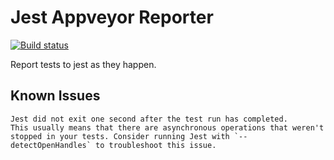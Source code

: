# Jest Appveyor Reporter

[![Build status](https://ci.appveyor.com/api/projects/status/5m5wjnxqhf3yxxon?svg=true)](https://ci.appveyor.com/project/mark-borcherding/jest-appveyor)


Report tests to jest as they happen.

## Known Issues

    Jest did not exit one second after the test run has completed.
    This usually means that there are asynchronous operations that weren't stopped in your tests. Consider running Jest with `--detectOpenHandles` to troubleshoot this issue.

